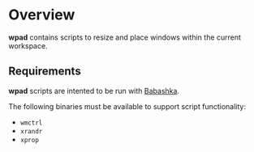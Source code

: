 # Overview

**wpad** contains scripts to resize and place windows within the current workspace. 

## Requirements

**wpad** scripts are intented to be run with [Babashka](https://github.com/babashka/babashka).

The following binaries must be available to support script functionality:

* ```wmctrl```
* ```xrandr```
* ```xprop```

